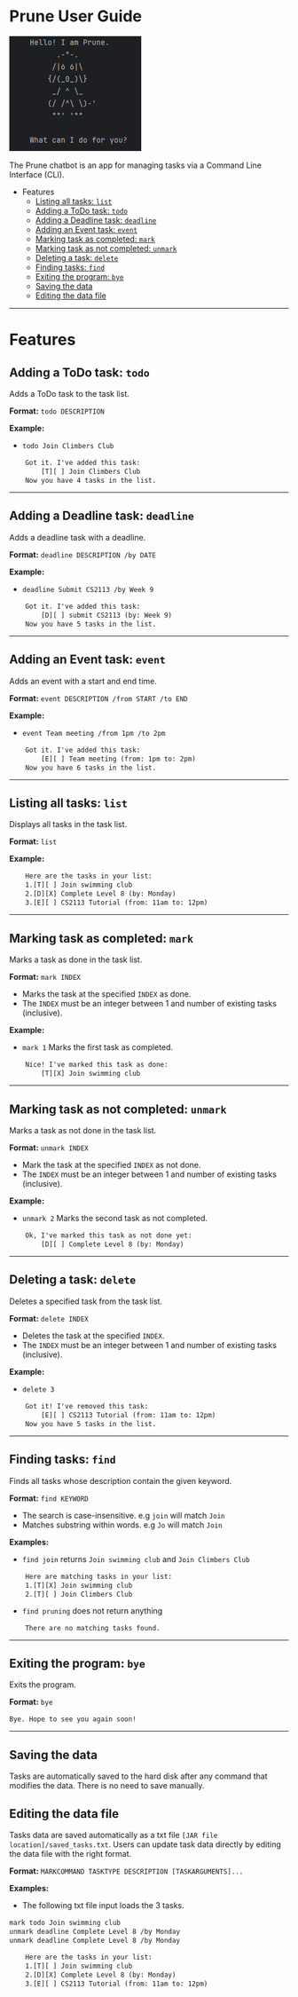 # Prune User Guide

![Prune chatbot](https://raw.githubusercontent.com/ashleyang2001/ip/refs/heads/master/prune.png)

The Prune chatbot is an app for managing tasks via a Command Line Interface (CLI).
- Features
  - [Listing all tasks: `list`](#listing-all-tasks-list)
  - [Adding a ToDo task: `todo`](#adding-a-todo-task-todo)
  - [Adding a Deadline task: `deadline`](#adding-a-deadline-task-deadline)
  - [Adding an Event task: `event`](#adding-an-event-task-event)
  - [Marking task as completed: `mark`](#marking-task-as-completed-mark)
  - [Marking task as not completed: `unmark`](#marking-task-as-not-completed-unmark)
  - [Deleting a task: `delete`](#deleting-a-task-delete)
  - [Finding tasks: `find`](#finding-tasks-find)
  - [Exiting the program: `bye`](#exiting-the-program-bye)
  - [Saving the data](#saving-the-data)
  - [Editing the data file](#editing-the-data-file)
---
# Features

## Adding a ToDo task: `todo`
Adds a ToDo task to the task list.

**Format:** `todo DESCRIPTION`

**Example:**
- `todo Join Climbers Club`

```
	Got it. I've added this task:
		[T][ ] Join Climbers Club
	Now you have 4 tasks in the list.
```

---

## Adding a Deadline task: `deadline`
Adds a deadline task with a deadline.

**Format:** `deadline DESCRIPTION /by DATE`

**Example:**
- `deadline Submit CS2113 /by Week 9`


```
	Got it. I've added this task:
		[D][ ] submit CS2113 (by: Week 9)
	Now you have 5 tasks in the list.
```

---

## Adding an Event task: `event`
Adds an event with a start and end time.

**Format:** `event DESCRIPTION /from START /to END`

**Example:**
- `event Team meeting /from 1pm /to 2pm`

```
	Got it. I've added this task:
		[E][ ] Team meeting (from: 1pm to: 2pm)
	Now you have 6 tasks in the list.
```

---

## Listing all tasks: `list`
Displays all tasks in the task list.

**Format:** `list`

**Example:**
```
	Here are the tasks in your list:
	1.[T][ ] Join swimming club
	2.[D][X] Complete Level 8 (by: Monday)
	3.[E][ ] CS2113 Tutorial (from: 11am to: 12pm)
```

---

## Marking task as completed: `mark`
Marks a task as done in the task list.

**Format:** `mark INDEX`

- Marks the task at the specified `INDEX` as done.
- The `INDEX` must be an integer between 1 and number of existing tasks (inclusive).

**Example:**
- `mark 1` Marks the first task as completed.

```
	Nice! I've marked this task as done:
		[T][X] Join swimming club
```

---

## Marking task as not completed: `unmark`
Marks a task as not done in the task list.

**Format:** `unmark INDEX`

- Mark the task at the specified `INDEX` as not done.
- The `INDEX` must be an integer between 1 and number of existing tasks (inclusive).

**Example:**
- `unmark 2` Marks the second task as not completed.

```
	Ok, I've marked this task as not done yet:
		[D][ ] Complete Level 8 (by: Monday)
```

---

## Deleting a task: `delete`
Deletes a specified task from the task list.

**Format:** `delete INDEX`

- Deletes the task at the specified `INDEX`.
- The `INDEX` must be an integer between 1 and number of existing tasks (inclusive).

**Example:**
- `delete 3`

```
	Got it! I've removed this task:
		[E][ ] CS2113 Tutorial (from: 11am to: 12pm)
	Now you have 5 tasks in the list.
```

---

## Finding tasks: `find`
Finds all tasks whose description contain the given keyword.

**Format:** `find KEYWORD`

- The search is case-insensitive. e.g `join` will match `Join`
- Matches substring within words. e.g `Jo` will match `Join`

**Examples:**

- `find join`  returns `Join swimming club` and `Join Climbers Club`

```
	Here are matching tasks in your list:
	1.[T][X] Join swimming club
	2.[T][ ] Join Climbers Club
```

- `find pruning` does not return anything
```
	There are no matching tasks found.
```

---

## Exiting the program: `bye`
Exits the program.

**Format:** `bye`

```
Bye. Hope to see you again soon!
```

---

## Saving the data
Tasks are automatically saved to the hard disk after any command that modifies the data. There is no need to save manually.

## Editing the data file
Tasks data are saved automatically as a txt file `[JAR file location]/saved_tasks.txt`.
Users can update task data directly by editing the data file with the right format.

**Format:** `MARKCOMMAND TASKTYPE DESCRIPTION [TASKARGUMENTS]...`

**Examples:**
- The following txt file input loads the 3 tasks.
```
mark todo Join swimming club
unmark deadline Complete Level 8 /by Monday
unmark deadline Complete Level 8 /by Monday
```

```
	Here are the tasks in your list:
	1.[T][ ] Join swimming club
	2.[D][X] Complete Level 8 (by: Monday)
	3.[E][ ] CS2113 Tutorial (from: 11am to: 12pm)
```

